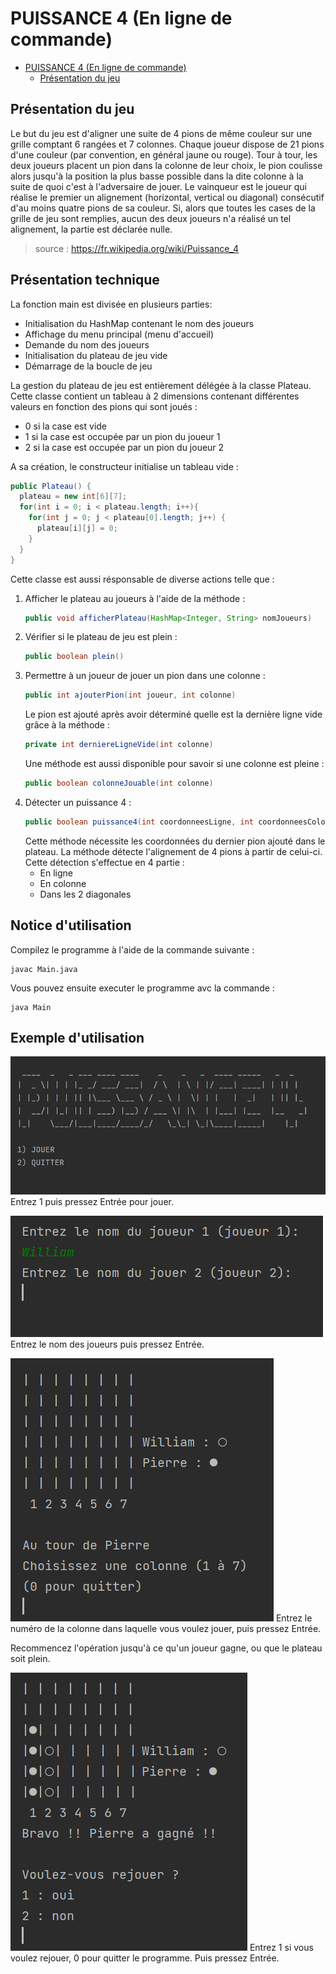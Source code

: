# PUISSANCE 4 (En ligne de commande)

- [PUISSANCE 4 (En ligne de commande)](#puissance-4-en-ligne-de-commande)
  - [Présentation du jeu](#présentation-du-jeu)

## Présentation du jeu

Le but du jeu est d'aligner une suite de 4 pions de même couleur sur une grille comptant 6 rangées et 7 colonnes. Chaque joueur dispose de 21 pions d'une couleur (par convention, en général jaune ou rouge). Tour à tour, les deux joueurs placent un pion dans la colonne de leur choix, le pion coulisse alors jusqu'à la position la plus basse possible dans la dite colonne à la suite de quoi c'est à l'adversaire de jouer. Le vainqueur est le joueur qui réalise le premier un alignement (horizontal, vertical ou diagonal) consécutif d'au moins quatre pions de sa couleur. Si, alors que toutes les cases de la grille de jeu sont remplies, aucun des deux joueurs n'a réalisé un tel alignement, la partie est déclarée nulle. 
>source : https://fr.wikipedia.org/wiki/Puissance_4


## Présentation technique

La fonction main est divisée en plusieurs parties:
* Initialisation du HashMap contenant le nom des joueurs
* Affichage du menu principal (menu d'accueil)
* Demande du nom des joueurs
* Initialisation du plateau de jeu vide
* Démarrage de la boucle de jeu

La gestion du plateau de jeu est entièrement délégée à la classe Plateau.
Cette classe contient un tableau à 2 dimensions contenant différentes valeurs en fonction des pions qui sont joués :
- 0 si la case est vide
- 1 si la case est occupée par un pion du joueur 1
- 2 si la case est occupée par un pion du joueur 2

A sa création, le constructeur initialise un tableau vide :

  ```java
  public Plateau() {
    plateau = new int[6][7];
    for(int i = 0; i < plateau.length; i++){
      for(int j = 0; j < plateau[0].length; j++) {
        plateau[i][j] = 0;
      }
    }
  }
  ```

Cette classe est aussi résponsable de diverse actions telle que :

1. Afficher le plateau au joueurs à l'aide de la méthode :
    ```java
    public void afficherPlateau(HashMap<Integer, String> nomJoueurs)
    ```
2. Vérifier si le plateau de jeu est plein :
    ```java
    public boolean plein()
    ```
3. Permettre à un joueur de jouer un pion dans une colonne :
    ```java
    public int ajouterPion(int joueur, int colonne)
    ```
    Le pion est ajouté après avoir déterminé quelle est la dernière ligne vide grâce à la méthode :
    ```java
    private int derniereLigneVide(int colonne)
    ```
    Une méthode est aussi disponible pour savoir si une colonne est pleine :
    ```java
    public boolean colonneJouable(int colonne)
    ```
4. Détecter un puissance 4 :
    ```java
    public boolean puissance4(int coordonneesLigne, int coordonneesColonne)
    ```
    Cette méthode nécessite les coordonnées du dernier pion ajouté dans le plateau.
    La méthode détecte l'alignement de 4 pions à partir de celui-ci.
    Cette détection s'effectue en 4 partie :
      - En ligne
      - En colonne
      - Dans les 2 diagonales

## Notice d'utilisation

Compilez le programme à l'aide de la commande suivante :
```
javac Main.java
```
Vous pouvez ensuite executer le programme avc la commande :
```
java Main
```

## Exemple d'utilisation

![alt text](md-imgs/Accueil.PNG "Menu d'accueil")
Entrez 1 puis pressez Entrée pour jouer.

![alt text](md-imgs/nomJoueurs.PNG "Nom des joueurs")
Entrez le nom des joueurs puis pressez Entrée.

![alt text](md-imgs/ChoixColonne.PNG "Choix colonne")
Entrez le numéro de la colonne dans laquelle vous voulez jouer, puis pressez Entrée.

Recommencez l'opération jusqu'à ce qu'un joueur gagne, ou que le plateau soit plein.

![alt text](md-imgs/victoireRejouer.PNG "Rejouer")
Entrez 1 si vous voulez rejouer, 0 pour quitter le programme. Puis pressez Entrée.